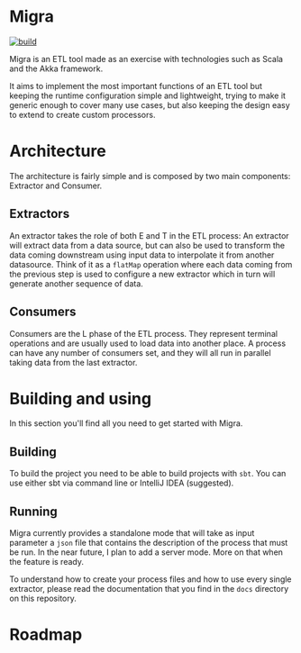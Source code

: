 # Migra
[![build](https://github.com/LukeDS-it/migra/actions/workflows/push-on-master.yml/badge.svg?branch=master)](https://github.com/LukeDS-it/migra/actions/workflows/push-on-master.yml)

Migra is an ETL tool made as an exercise with technologies such as Scala and
the Akka framework.

It aims to implement the most important functions of an ETL tool but keeping
the runtime configuration simple and lightweight, trying to make it generic
enough to cover many use cases, but also keeping the design easy to extend
to create custom processors.

# Architecture
The architecture is fairly simple and is composed by two main components:
Extractor and Consumer.

## Extractors
An extractor takes the role of both E and T in the ETL process:
An extractor will extract data from a data source, but can also be used to
transform the data coming downstream using input data to interpolate it from
another datasource. Think of it as a `flatMap` operation where each data coming
from the previous step is used to configure a new extractor which in turn will
generate another sequence of data.

## Consumers
Consumers are the L phase of the ETL process. They represent terminal operations
and are usually used to load data into another place.
A process can have any number of consumers set, and they will all run in parallel
taking data from the last extractor.

# Building and using
In this section you'll find all you need to get started with Migra.

## Building
To build the project you need to be able to build projects with `sbt`.
You can use either sbt via command line or IntelliJ IDEA (suggested).

## Running
Migra currently provides a standalone mode that will take as input parameter a `json` file
that contains the description of the process that must be run. In the near future, I plan to add
a server mode. More on that when the feature is ready.

To understand how to create your process files and how to use every single extractor, please
read the documentation that you find in the `docs` directory on this repository.

# Roadmap
